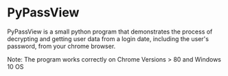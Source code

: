 # PyPassView
PyPassView is a small python program that demonstrates the process of decrypting and getting user data from a login date, 
including the user's password, from your chrome browser. 

Note: The program works correctly on Chrome Versions > 80 and Windows 10 OS
